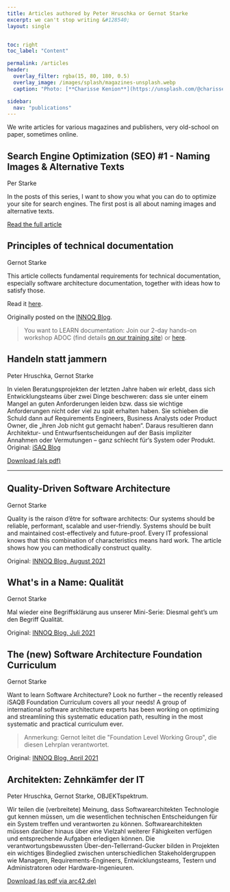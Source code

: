 ```yaml
---
title: Articles authored by Peter Hruschka or Gernot Starke
excerpt: we can't stop writing &#128540;
layout: single


toc: right
toc_label: "Content"

permalink: /articles
header:
  overlay_filter: rgba(15, 80, 180, 0.5)
  overlay_image: /images/splash/magazines-unsplash.webp
  caption: "Photo: [**Charisse Kenion**](https://unsplash.com/@charissek)"

sidebar:
  nav: "publications"
---
```


We write articles for various magazines and publishers, very old-school on paper, sometimes online.

## Search Engine Optimization (SEO) #1 - Naming Images & Alternative Texts

Per Starke

In the posts of this series, I want to show you what you can do to optimize your site for search engines. The first post is all about naming images and alternative texts.

[Read the full article](https://perstarke-webdev.de/posts/seo-one-en)

## Principles of technical documentation

Gernot Starke

This article collects fundamental requirements for technical documentation, 
especially software architecture documentation, together with ideas how to satisfy those.

Read it [here](/principles-of-technical-documentation).

Originally posted on the [INNOQ Blog](https://www.innoq.com/en/articles/2022/01/principles-of-technical-documentation/).

>You want to LEARN documentation: Join our 2-day hands-on workshop ADOC (find details [on our training site](https://arc42.de/termine)) or [here](/learn).

## Handeln statt jammern

Peter Hruschka, Gernot Starke

In vielen Beratungsprojekten der letzten Jahre haben wir erlebt, dass sich Entwicklungsteams über zwei Dinge beschweren: dass sie unter einem Mangel an guten Anforderungen leiden bzw. dass sie wichtige Anforderungen nicht oder viel zu spät erhalten haben. Sie schieben die Schuld dann auf Requirements Engineers, Business Analysts oder Product Owner, die „ihren Job nicht gut gemacht haben“. Daraus resultieren dann Architektur- und Entwurfsentscheidungen auf der Basis impliziter Annahmen oder Vermutungen – ganz schlecht für‘s System oder Produkt.
Original: [iSAQ Blog](https://www.isaqb.org/de/blog/handeln-statt-jammern/)

<a href="/downloads/Handeln-statt-Jammern.pdf" target="_blank">Download (als pdf)</a>

<hr/>
 
## Quality-Driven Software Architecture

Gernot Starke

Quality is the raison d’être for software architects: Our systems should be reliable, performant, scalable and user-friendly. Systems should be built and maintained cost-effectively and future-proof. Every IT professional knows that this combination of characteristics means hard work. The article shows how you can methodically construct quality. 

Original: <a href="https://www.innoq.com/de/articles/2021/08/quality-driven-software-architecture-revised/" target="_blank">INNOQ Blog, August 2021</a>


## What's in a Name: Qualität

Gernot Starke

Mal wieder eine Begriffsklärung aus unserer Mini-Serie: Diesmal geht’s um den Begriff Qualität. 

Original: <a href="https://www.innoq.com/de/blog/whats-in-a-name-qualitaet/" target="_blank">INNOQ Blog, Juli 2021</a>

## The (new) Software Architecture Foundation Curriculum

Gernot Starke

Want to learn Software Architecture? 
Look no further – the recently released iSAQB Foundation Curriculum covers all your needs! 
A group of international software architecture experts has been working on optimizing and streamlining this systematic education path, 
resulting in the most systematic and practical curriculum ever. 

>Anmerkung: Gernot leitet die "Foundation Level Working Group", die diesen Lehrplan verantwortet.

Original: <a href="https://www.innoq.com/en/blog/isaqb-foundation-2021/" target="_blank">INNOQ Blog, April 2021</a>

## Architekten: Zehnkämfer der IT

Peter Hruschka, Gernot Starke, OBJEKTspektrum.

Wir teilen die (verbreitete) Meinung, dass Softwarearchitekten Technologie gut kennen müssen, um die wesentlichen technischen Entscheidungen für ein System treffen und verantworten zu können. 
Softwarearchitekten müssen darüber hinaus über eine Vielzahl weiterer Fähigkeiten verfügen und entsprechende Aufgaben erledigen können. 
Die verantwortungsbewussten Über-den-Tellerrand-Gucker bilden in Projekten ein wichtiges Bindeglied zwischen unterschiedlichen Stakeholdergruppen wie Managern, Requirements-Engineers, Entwicklungsteams, Testern und Administratoren oder Hardware-Ingenieuren. 

<a href="https://www.arc42.de/downloads/zehnkaempfer.pdf" target="_blank">Download (as pdf via arc42.de)</a>


 

